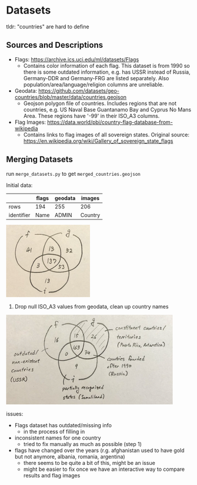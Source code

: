 # Datasets

tldr: "countries" are hard to define

## Sources and Descriptions

- Flags: https://archive.ics.uci.edu/ml/datasets/Flags
  - Contains color information of each flag. This dataset is from 1990 so there is some outdated information, e.g. has USSR instead of Russia, Germany-DDR and Germany-FRG are listed separately. Also population/area/language/religion columns are unreliable.
- Geodata: https://github.com/datasets/geo-countries/blob/master/data/countries.geojson
  - Geojson polygon file of countries. Includes regions that are not countries, e.g. US Naval Base Guantanamo Bay and Cyprus No Mans Area. These regions have '-99' in their ISO_A3 columns.
- Flag Images: https://data.world/pbi/country-flag-database-from-wikipedia
  - Contains links to flag images of all sovereign states. Original source: https://en.wikipedia.org/wiki/Gallery_of_sovereign_state_flags

## Merging Datasets

run `merge_datasets.py` to get `merged_countries.geojson`

Initial data:

|            | flags | geodata | images  |
| ---------- | ----- | ------- | ------- |
| rows       | 194   | 255     | 206     |
| identifier | Name  | ADMIN   | Country |

<img src="./s0.png" alt="s0" style="zoom:50%;" />

1. Drop null ISO_A3 values from geodata, clean up country names

<img src="./s1.png" alt="s1" style="zoom:50%;" />









issues: 

- Flags dataset has outdated/missing info
  - in the process of filling in
- inconsistent names for one country
  - tried to fix manually as much as possible (step 1)
- flags have changed over the years (r.g. afghanistan used to have gold but not anymore, albania, romania, argentina)
  - there seems to be quite a bit of this, might be an issue
  - might be easier to fix once we have an interactive way to compare results and flag images

